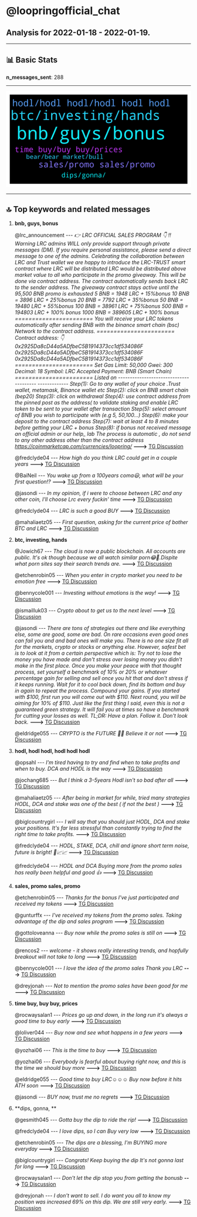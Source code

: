 # **@loopringofficial_chat**
 ## Analysis for **2022-01-18** - **2022-01-19**.

---

## 📊 **Basic Stats**

**n_messages_sent**: 288

---
![wordcloud](loopringofficial_chat_1Days_wordcloud.png)

---


## 🔝 **Top keywords and related messages**

1. **bnb, guys, bonus**

    @lrc_announcement --- *👉 LRC OFFICIAL SALES PROGRAM 👇              ‼️Warning LRC admins WILL only provide support through private messages (DM). If you require personal assistance, please send a direct message to one of the admins.   Celebrating the collaboration between LRC and Trust wallet we are happy to introduce the LRC-TRUST smart contract where LRC will be distributed    LRC  would be distributed above market value to all who participate in the promo giveaway.    This will  be done via contract address.  The contract automatically sends  back  LRC  to the  sender address.   The giveaway contract stays active until the 95,500 BNB promo is exhausted     5 BNB =  1948 LRC + 15%bonus            10 BNB = 3896 LRC + 25%bonus               20 BNB = 7792 LRC + 35%bonus   50 BNB =  19480 LRC + 55%bonus        100 BNB = 38961 LRC + 75%bonus    500 BNB = 194803 LRC + 100% bonus  1000 BNB = 389605 LRC + 100% bonus  ======================= You will receive your LRC tokens automatically after sending BNB with the binance smart chain (bsc)  Network to the contract address.  =======================  Contract address: 👇  0x2925Da8cD44a5ADfbeC5B1914373cc1df534086F   0x2925Da8cD44a5ADfbeC5B1914373cc1df534086F   0x2925Da8cD44a5ADfbeC5B1914373cc1df534086F   ======================= Set Gas Limit: 50,000 Gwei: 300 Decimal: 18 Symbol: LRC Accepted Payment: BNB (Smart Chain)  ======================= Listed on   --------------------------------------- ------------- Step(1): Go to any wallet of your choice .Trust wallet, metamask, Binance wallet etc  Step(2): click on BNB smart chain (bep20)  Step(3): click on withdrawal   Step(4): use contract address from the pinned post as the address( to validate staking and enable LRC token to be sent to your wallet after transaction   Step(5): select amount of BNB you wish to participate with (e.g 5, 50,100...)  Step(6): make your deposit to the contract address   Step(7): wait at least 4 to 8 minutes before getting your LRC + bonus  Step(8): if bonus not received message an official admin or our help_ lab   The process is automatic , do not send to any other address other than the contract address   https://coinmarketcap.com/currencies/loopring/* **--->** [TG Discussion](https://t.me/loopringofficial_chat/25260)

    @fredclyde04 --- *How high do you think LRC could get in a couple years* **--->** [TG Discussion](https://t.me/loopringofficial_chat/25589)

    @BaiNeil --- *You wake up from a 100years coma😃, what will be your first question⁉️* **--->** [TG Discussion](https://t.me/loopringofficial_chat/25620)

    @jasondi --- *In my opinion, if i were to choose between LRC and any other coin, I'll choose Lrc every fuckin' time* **--->** [TG Discussion](https://t.me/loopringofficial_chat/25447)

    @fredclyde04 --- *LRC is such a good BUY* **--->** [TG Discussion](https://t.me/loopringofficial_chat/25423)

    @mahaliaetz05 --- *First question, asking for the current price of bother BTC and LRC* **--->** [TG Discussion](https://t.me/loopringofficial_chat/25623)

2. **btc, investing, hands**

    @Jowich67 --- *The cloud is now a public blockchain. All accounts are public. It's ok though because we all watch similar porn😂🤣.Dispite what porn sites say their search trends are.* **--->** [TG Discussion](https://t.me/loopringofficial_chat/25627)

    @etchenrobin05 --- *When you enter in crypto market you need to be emotion free* **--->** [TG Discussion](https://t.me/loopringofficial_chat/25321)

    @bennycole001 --- *Investing without emotions is the way!* **--->** [TG Discussion](https://t.me/loopringofficial_chat/25320)

    @ismailluk03 --- *Crypto about to get us to the next level* **--->** [TG Discussion](https://t.me/loopringofficial_chat/25354)

    @jasondi --- *There are tons of strategies out there and like everything else, some are good, some are bad. On rare occasions even good ones can fail you and and bad ones will make you. There is no one size fit all for the markets, crypto or stocks or anything else.  However, safest bet is to look at it from a certain perspective which is: Try not to lose the money you have made and don't stress over losing money you didn't make in the first place. Once you make your peace with that thought process, set yourself a benchmark of 10% or 20% or whatever percentage gain for selling and sell once you hit that and don't stress if it keeps running. Wait for it to cool back down, find its bottom and buy in again to repeat the process.  Compound your gains. If you started with $100, first run you will come out with $110. Next round, you will be aiming for 10% of $110.   Just like the first thing I said, even this is not a guaranteed green strategy. It will fail you at times so have a benchmark for cutting your losses as well.   TL;DR: Have a plan. Follow it. Don't look back.* **--->** [TG Discussion](https://t.me/loopringofficial_chat/25338)

    @eldridge055 --- *CRYPTO is the FUTURE 💯💥 Believe it or not* **--->** [TG Discussion](https://t.me/loopringofficial_chat/25607)

3. **hodl, hodl hodl, hodl hodl hodl**

    @opsahl --- *I'm tired having to try and find when to take profits and when to buy. DCA and HODL is the way* **--->** [TG Discussion](https://t.me/loopringofficial_chat/25319)

    @jochang685 --- *But I think a 3-5years Hodl isn't so bad after all* **--->** [TG Discussion](https://t.me/loopringofficial_chat/25413)

    @mahaliaetz05 --- *After being in market for while, tried many strategies   HODL, DCA and stake was one of the best ( if not the best )* **--->** [TG Discussion](https://t.me/loopringofficial_chat/25336)

    @biglcountrygirl --- *I will say that you should just HODL, DCA and stake your positions. It's far less stressful than constantly trying to find the right time to take profits.* **--->** [TG Discussion](https://t.me/loopringofficial_chat/25335)

    @fredclyde04 --- *HODL, STAKE, DCA, chill and ignore short term noise, future is bright! 👀📈📈* **--->** [TG Discussion](https://t.me/loopringofficial_chat/25282)

    @fredclyde04 --- *HODL and DCA Buying more from the promo sales has really been helpful and good 👍* **--->** [TG Discussion](https://t.me/loopringofficial_chat/25406)

4. **sales, promo sales, promo**

    @etchenrobin05 --- *Thanks for the bonus I've just participated and received my tokens* **--->** [TG Discussion](https://t.me/loopringofficial_chat/25349)

    @gunturffx --- *I've received my tokens from the promo sales. Taking advantage of the dip and sales program* **--->** [TG Discussion](https://t.me/loopringofficial_chat/25614)

    @gottoloveanna --- *Buy now while the promo sales is still on* **--->** [TG Discussion](https://t.me/loopringofficial_chat/25362)

    @rencos2 --- *welcome - it shows really interesting trends, and hopfully breakout will not take to long* **--->** [TG Discussion](https://t.me/loopringofficial_chat/25587)

    @bennycole001 --- *I love the idea of the promo sales Thank you LRC* **--->** [TG Discussion](https://t.me/loopringofficial_chat/25595)

    @dreyjonah --- *Not to mention the promo sales have been good for me* **--->** [TG Discussion](https://t.me/loopringofficial_chat/25144)

5. **time buy, buy buy, prices**

    @rocwaysalan1 --- *Prices go up and down, in the long run it's always a good time to buy early* **--->** [TG Discussion](https://t.me/loopringofficial_chat/25523)

    @loliver044 --- *Buy now and see what happens in a few years* **--->** [TG Discussion](https://t.me/loopringofficial_chat/25519)

    @yozhai06 --- *This is the time to buy* **--->** [TG Discussion](https://t.me/loopringofficial_chat/25505)

    @yozhai06 --- *Everybody is fearful about buying right now, and this is the time we should buy more* **--->** [TG Discussion](https://t.me/loopringofficial_chat/25277)

    @eldridge055 --- *Good time to buy LRC☺️☺️☺️ Buy now before it hits ATH soon* **--->** [TG Discussion](https://t.me/loopringofficial_chat/25246)

    @jasondi --- *BUY now, trust me no regrets* **--->** [TG Discussion](https://t.me/loopringofficial_chat/25531)

6. **dips, gonna, **

    @gesmith045 --- *Gotta buy the dip to ride the rip!* **--->** [TG Discussion](https://t.me/loopringofficial_chat/25532)

    @fredclyde04 --- *I love dips, so I can Buy very low* **--->** [TG Discussion](https://t.me/loopringofficial_chat/25557)

    @etchenrobin05 --- *The dips are a blessing, I'm BUYING more everyday* **--->** [TG Discussion](https://t.me/loopringofficial_chat/25461)

    @biglcountrygirl --- *Congrats!  Keep buying the dip  It's not gonna last for long* **--->** [TG Discussion](https://t.me/loopringofficial_chat/25350)

    @rocwaysalan1 --- *Don't let the dip stop you from getting the bonusb* **--->** [TG Discussion](https://t.me/loopringofficial_chat/25348)

    @dreyjonah --- *I don't want to sell. I do want you all to know my position was increased 69% on this dip.  We are still very early.* **--->** [TG Discussion](https://t.me/loopringofficial_chat/25143)

